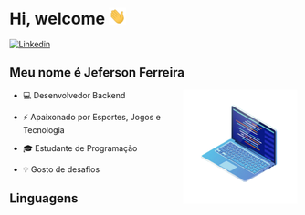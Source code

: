 <h1> Hi, welcome <img src="hi.gif" width="30px" alt="hi"/></h1>

[![Linkedin](https://img.shields.io/badge/LinkedIn-0077B5?style=for-the-badge&logo=linkedin&logoColor=white)](https://www.linkedin.com/in/jeferson-ferreira-885923186/)


## Meu nome é Jeferson Ferreira

  <img src="notebook.png" min-width="200px" max-width="200px" width="200px" align="right" alt="Ilustração de um computador">

  - 💻 Desenvolvedor Backend

  - ⚡ Apaixonado por Esportes, Jogos e Tecnologia

  - 🎓 Estudante de Programação

  - 💡 Gosto de desafios

## Linguagens

